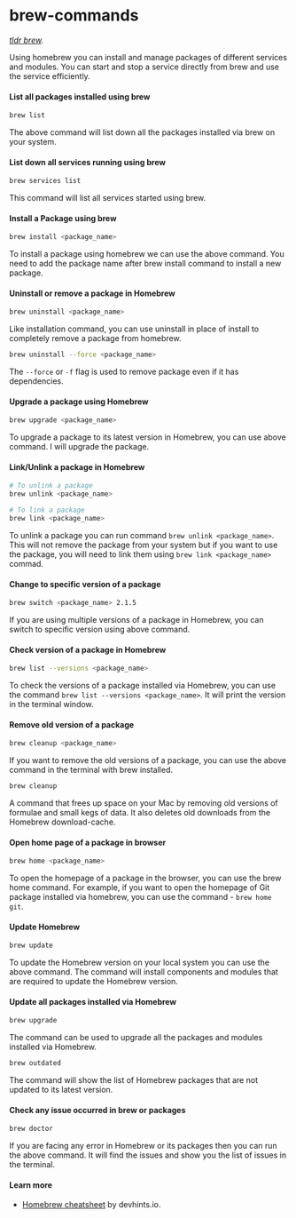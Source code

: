 # brew-commands

_[tldr brew](https://tldr.inbrowser.app/pages/common/brew)._

Using homebrew you can install and manage packages of different services and modules. You can start and stop a service directly from brew and use the service efficiently.

#### List all packages installed using brew

```zsh
brew list
```

The above command will list down all the packages installed via brew on your system.

#### List down all services running using brew

```zsh
brew services list
```

This command will list all services started using brew.

#### Install a Package using brew

```zsh
brew install <package_name>
```

To install a package using homebrew we can use the above command. You need to add the package name after brew install command to install a new package.

#### Uninstall or remove a package in Homebrew

```zsh
brew uninstall <package_name>
```

Like installation command, you can use uninstall in place of install to completely remove a package from homebrew.

```zsh
brew uninstall --force <package_name>
```

The `--force` or `-f` flag is used to remove package even if it has dependencies.

#### Upgrade a package using Homebrew

```zsh
brew upgrade <package_name>
```

To upgrade a package to its latest version in Homebrew, you can use above command. I will upgrade the package.

#### Link/Unlink a package in Homebrew

```zsh
# To unlink a package
brew unlink <package_name>

# To link a package
brew link <package_name>
```

To unlink a package you can run command `brew unlink <package_name>`. This will not remove the package from your system but if you want to use the package, you will need to link them using `brew link <package_name>` commad.

#### Change to specific version of a package

```zsh
brew switch <package_name> 2.1.5
```

If you are using multiple versions of a package in Homebrew, you can switch to specific version using above command.

#### Check version of a package in Homebrew

```zsh
brew list --versions <package_name>
```

To check the versions of a package installed via Homebrew, you can use the command `brew list --versions <package_name>`. It will print the version in the terminal window.

#### Remove old version of a package

```zsh
brew cleanup <package_name>
```

If you want to remove the old versions of a package, you can use the above command in the terminal with brew installed.

```zsh
brew cleanup
```

A command that frees up space on your Mac by removing old versions of formulae and small kegs of data. It also deletes old downloads from the Homebrew download-cache.

#### Open home page of a package in browser

```zsh
brew home <package_name>
```

To open the homepage of a package in the browser, you can use the brew home command. For example, if you want to open the homepage of Git package installed via homebrew, you can use the command - `brew home git`.

#### Update Homebrew

```zsh
brew update
```

To update the Homebrew version on your local system you can use the above command. The command will install components and modules that are required to update the Homebrew version.

#### Update all packages installed via Homebrew

```zsh
brew upgrade
```

The command can be used to upgrade all the packages and modules installed via Homebrew.

```zsh
brew outdated
```
The command will show the list of Homebrew packages that are not updated to its latest version.

#### Check any issue occurred in brew or packages

```zsh
brew doctor
```

If you are facing any error in Homebrew or its packages then you can run the above command. It will find the issues and show you the list of issues in the terminal.

#### Learn more

- [Homebrew cheatsheet](https://devhints.io/homebrew) by devhints.io.
